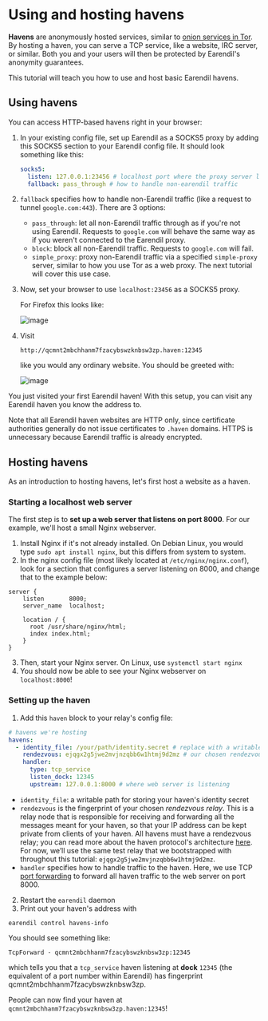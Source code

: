 # Using and hosting havens

**Havens** are anonymously hosted services, similar to [onion services in Tor](https://community.torproject.org/onion-services/). By hosting a haven, you can serve a TCP service, like a website, IRC server, or similar. Both you and your users will then be protected by Earendil's anonymity guarantees.

This tutorial will teach you how to use and host basic Earendil havens.

## Using havens

You can access HTTP-based havens right in your browser:

1.  In your existing config file, set up Earendil as a SOCKS5 proxy by adding this SOCKS5 section to your Earendil config file. It should look something like this:

    ```yaml
    socks5:
      listen: 127.0.0.1:23456 # localhost port where the proxy server listens
      fallback: pass_through # how to handle non-earendil traffic
    ```
2. `fallback` specifies how to handle non-Earendil traffic (like a request to tunnel `google.com:443`). There are 3 options:
   * `pass_through`: let all non-Earendil traffic through as if you're not using Earendil. Requests to `google.com` will behave the same way as if you weren't connected to the Earendil proxy.
   * `block`: block all non-Earendil traffic. Requests to `google.com` will fail.
   * `simple_proxy`: proxy non-Earendil traffic via a specified `simple-proxy` server, similar to how you use Tor as a web proxy. The next tutorial will cover this use case.
3.  Now, set your browser to use `localhost:23456` as a SOCKS5 proxy.

    For Firefox this looks like:

    ![image](https://hackmd.io/\_uploads/SkLZ828Sp.png)
4.  Visit

    ```!
    http://qcmnt2mbchhanm7fzacybswzknbsw3zp.haven:12345
    ```

    like you would any ordinary website. You should be greeted with:

    ![image](https://hackmd.io/\_uploads/rJMmF3LHT.png)

You just visited your first Earendil haven! With this setup, you can visit any Earendil haven you know the address to.

Note that all Earendil haven websites are HTTP only, since certificate authorities generally do not issue certificates to `.haven` domains. HTTPS is unnecessary because Earendil traffic is already encrypted.

## Hosting havens

As an introduction to hosting havens, let's first host a website as a haven.

### Starting a localhost web server

The first step is to **set up a web server that listens on port 8000**. For our example, we'll host a small Nginx webserver.

1. Install Nginx if it's not already installed. On Debian Linux, you would type `sudo apt install nginx`, but this differs from system to system.
2. In the nginx config file (most likely located at `/etc/nginx/nginx.conf`), look for a section that configures a server listening on 8000, and change that to the example below:

```
server {
    listen       8000;
    server_name  localhost;

    location / {
      root /usr/share/nginx/html;
      index index.html;
    }
}
```

3. Then, start your Nginx server. On Linux, use `systemctl start nginx`
4. You should now be able to see your Nginx webserver on `localhost:8000`!

### Setting up the haven

1. Add this `haven` block to your relay's config file:

```yaml
# havens we're hosting
havens:
  - identity_file: /your/path/identity.secret # replace with a writable path for storing identity secret
    rendezvous: ejqgx2g5jwe2mvjnzqbb6w1htmj9d2mz # our chosen rendezvous relay
    handler:
      type: tcp_service
      listen_dock: 12345
      upstream: 127.0.0.1:8000 # where web server is listening
```

* `identity_file`: a writable path for storing your haven's identity secret
* `rendezvous` is the fingerprint of your chosen _rendezvous relay_. This is a relay node that is responsible for receiving and forwarding all the messages meant for your haven, so that your IP address can be kept private from clients of your haven. All havens must have a rendezvous relay; you can read more about the haven protocol's architecture [here](https://docs.earendil.network/wiki/protocols/haven-protocol). For now, we’ll use the same test relay that we bootstrapped with throughout this tutorial: `ejqgx2g5jwe2mvjnzqbb6w1htmj9d2mz`.
* `handler` specifies how to handle traffic to the haven. Here, we use TCP [port forwarding](https://en.wikipedia.org/wiki/Port\_forwarding) to forward all haven traffic to the web server on port 8000.

2. Restart the `earendil` daemon
3. Print out your haven's address with

```shell-session
earendil control havens-info
```

You should see something like:

```
TcpForward - qcmnt2mbchhanm7fzacybswzknbsw3zp:12345
```

which tells you that a `tcp_service` haven listening at **dock** `12345` (the equivalent of a port number within Earendil) has fingerprint qcmnt2mbchhanm7fzacybswzknbsw3zp.

People can now find your haven at `qcmnt2mbchhanm7fzacybswzknbsw3zp.haven:12345`!
